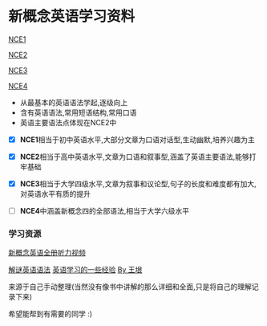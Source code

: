 # 新概念英语学习资料

[NCE1](./NCE1.md)

[NCE2](./NCE2.md)

[NCE3](./NCE3.md)

[NCE4](./NCE4.md)



- 从最基本的英语语法学起,逐级向上
- 含有英语语法,常用短语结构,常用口语
- 英语主要语法点体现在NCE2中 

- [x] **NCE1**相当于初中英语水平,大部分文章为口语对话型,生动幽默,培养兴趣为主
- [x] **NCE2**相当于高中英语水平,文章为口语和叙事型,涵盖了英语主要语法,能够打牢基础
- [x] **NCE3**相当于大学四级水平,文章为叙事和议论型,句子的长度和难度都有加大,对英语水平有质的提升
- [ ] **NCE4**中涵盖新概念四的全部语法,相当于大学六级水平



### 学习资源

[新概念英语全册听力视频](http://newconceptenglish.com)

[解谜英语语法](http://www.yinwang.org/blog-cn/2018/11/23/grammar)    [英语学习的一些经验](http://www.yinwang.org/blog-cn/2020/03/06/english-learning-tips)     [By 王垠](http://www.yinwang.org)

来源于自己手动整理(当然没有像书中讲解的那么详细和全面,只是将自己的理解记录下来)

希望能帮到有需要的同学 :)